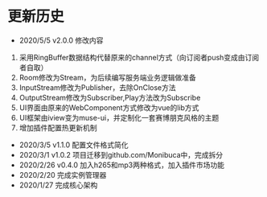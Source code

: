 # 更新历史
- 2020/5/5 v2.0.0
修改内容
1. 采用RingBuffer数据结构代替原来的channel方式（向订阅者push变成由订阅者自取）
2. Room修改为Stream，为后续编写服务端业务逻辑做准备
3. InputStream修改为Publisher，去除OnClose方法
4. OutputStream修改为Subscriber,Play方法改为Subscribe
5. UI界面由原来的WebComponent方式修改为vue的lib方式
6. UI框架由iview变为muse-ui，并定制化一套赛博朋克风格的主题
7. 增加插件配置热更新机制

- 2020/3/5 v1.1.0 配置文件格式简化
- 2020/3/1 v1.0.2
项目迁移到github.com/Monibuca中，完成拆分
- 2020/2/26 v0.4.0
加入h265和mp3两种格式，加入插件市场功能
- 2020/2/20
完成实例管理器
- 2020/1/27
完成核心架构